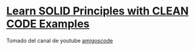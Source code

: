 # [Learn SOLID Principles with CLEAN CODE Examples](https://www.youtube.com/watch?v=_jDNAf3CzeY&t=911s)
Tomado del canal de youtube [amigoscode](https://www.youtube.com/watch?v=_jDNAf3CzeY&t=911s)

